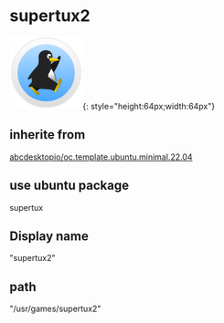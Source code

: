 # supertux2
![circle_supertux.svg](/applications/icons/circle_supertux.svg){: style="height:64px;width:64px"}
## inherite from
[abcdesktopio/oc.template.ubuntu.minimal.22.04](abcdesktopio/oc.template.ubuntu.minimal.22.04.md)
## use ubuntu package
supertux
## Display name
"supertux2"
## path
"/usr/games/supertux2"
